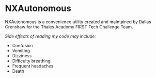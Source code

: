  # NXAutonomous
NXAutonomous is a convenience utility created and maintained by Dallas Crenshaw for the Thales Academy FIRST Tech Challenge Team.

*Side effects of reading my code may include:*

* Confusion
* Vomiting
* Dizziness
* Difficulty breathing
* Frequent headaches
* Death
